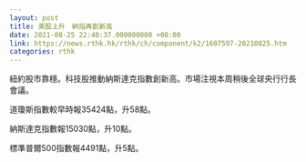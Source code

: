 ```yaml
---
layout: post
title: 美股上升　納指再創新高
date: 2021-08-25 22:40:37.000000000 +08:00
link: https://news.rthk.hk/rthk/ch/component/k2/1607597-20210825.htm
categories: rthk
---
```


紐約股市靠穩。科技股推動納斯達克指數創新高。市場注視本周稍後全球央行行長會議。

道瓊斯指數較早時報35424點，升58點。

納斯達克指數報15030點，升10點。

標準普爾500指數報4491點，升5點。
